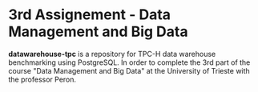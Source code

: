 # 3rd Assignement - Data Management and Big Data

**datawarehouse-tpc** is a repository for TPC-H data warehouse benchmarking using PostgreSQL. 
In order to complete the 3rd part of the course "Data Management and Big Data" at the University of Trieste with the professor Peron.



